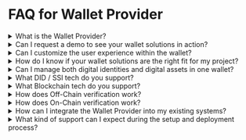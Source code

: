# FAQ for Wallet Provider

<details>
    <summary>What is the Wallet Provider?</summary>
    
    The Wallet Provider is a platform that allows organizations to customize and deploy their own digital wallet solutions. It offers a comprehensive set of tools and configurations to create secure, decentralized wallets tailored to specific needs, supporting various digital identity standards and blockchain technologies.
</details>

<details>
    <summary>Can I request a demo to see your wallet solutions in action?</summary>
    
    Absolutely. Reach out to us to schedule a demo, and we'll provide you with an in-depth look at how our wallet solutions can elevate your project.
</details>

<details>
    <summary>Can I customize the user experience within the wallet?</summary>
    
    Of course! Our Wallet Provider supports customizable workflows. You can tailor the user journey to match your unique vision and enhance user satisfaction and engagement.
</details>

<details>
    <summary>How do I know if your wallet solutions are the right fit for my project?</summary>
    
    Our team of experts is here to assist you in assessing your project's requirements and goals. Contact us, and we'll guide you through how our solutions can align with your needs.
</details>

<details>
    <summary>Can I manage both digital identities and digital assets in one wallet?</summary>
    
    Absolutely. Our wallets offer a unified solution, allowing you to manage digital identities and various crypto assets across multiple blockchains, all within a single interface.
</details>

<details>
    <summary>What DID / SSI tech do you support?</summary>
    
    - **VC/VP formats**: JSON-LD, JWT, and JSON-LD ZKP
    - **Protocols**: OIDC4VCI (Pre-authorized code flow, User PIN, Authorization code flow, Deferred endpoint), OIDC4VP, SIOPV2 (Last draft), Presentation definition, Presentation submission
    - **Supported DID methods**: did:key, did:web, did:ion, did:tz, did:pkh, did:ebsi, did:polygonid
    - **OIDC4VC profiles**: EBSI-V3, GAIA-X
    - **PolygonID**: Iden3 protocol
    - **DIF**: Presentation Exchange v2.0
</details>

<details>
    <summary>What Blockchain tech do you support?</summary>
    
    - **Blockchains**: Tezos, Ethereum, Polygon, BNB Chain, Fantom, Ethereum L2s, EVM compatible blockchains
    - **Open source web3 standard**: To connect blockchain wallets to dApps: WalletConnect V2 and Tezos Beacon
</details>

<details>
    <summary>How does Off-Chain verification work?</summary>
    
    Once a user's identity is verified, the Wallet Provider issues cryptographically signed proofs (verifiable credentials) that are re-usable and instantly verifiable. Users can then conveniently share their verified data off-chain via a QR code or link whenever needed.
</details>

<details>
    <summary>How does On-Chain verification work?</summary>
    
    After verification, users can create non-transferable NFTs (or SBTs) as binary proofs to confirm aspects about themselves on-chain. These proofs do not reveal any specific user data. Decentralized applications (dApps) and smart contracts can then monitor users' verification status by checking for compliance SBTs in their wallets.
</details>

<details>
    <summary>How can I integrate the Wallet Provider into my existing systems?</summary>
    
    The Wallet Provider offers a range of APIs and SDKs that allow seamless integration with existing systems. Detailed documentation and support are provided to ensure a smooth integration process.
</details>

<details>
    <summary>What kind of support can I expect during the setup and deployment process?</summary>
    
    We offer comprehensive support throughout the setup and deployment process. Our team of experts is available to assist with technical issues, configuration, and customization to ensure your wallet solution meets your specific requirements.
</details>